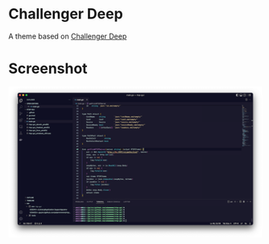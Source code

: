# Challenger Deep

A theme based on [Challenger Deep](https://challenger-deep-theme.github.io/)

# Screenshot

![screenshot](https://raw.githubusercontent.com/adammmmm/challenger-deep-vscode/main/screenshot.png)
